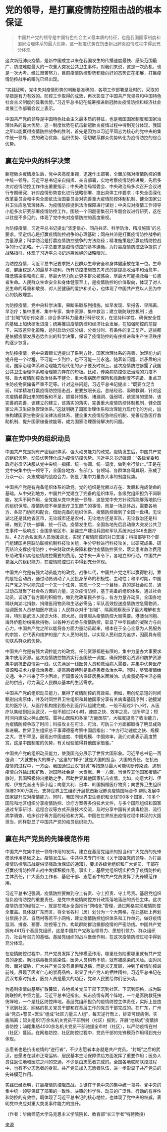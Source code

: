 # 党的领导，是打赢疫情防控阻击战的根本保证

> 中国共产党的领导是中国特色社会主义最本质的特征，也是我国国家制度和国家治理体系的最大优势，这一制度优势在抗击新冠肺炎疫情过程中得到充分体现

这次新冠肺炎疫情，是新中国成立以来在我国发生的传播速度最快、感染范围最广、防控难度最大的一次重大突发公共卫生事件。对我们来说，这是一次危机，也是一次大考。经过艰苦努力，目前疫情防控形势积极向好的态势正在拓展，打赢疫情防控战争的曙光已经出现。

“实践证明，党中央对疫情形势的判断是准确的，各项工作部署是及时的，采取的举措是有力有效的。防控工作取得的成效，再次彰显了中国共产党领导和中国特色社会主义制度的显著优势。”习近平总书记在统筹推进新冠肺炎疫情防控和经济社会发展工作部署会议上表示。

中国共产党的领导是中国特色社会主义最本质的特征，也是我国国家制度和国家治理体系的最大优势，这一制度优势在抗击新冠肺炎疫情过程中得到充分体现。我国之所以能赢得疫情防控战争的胜利，首先是因为以习近平同志为核心的党中央的集中统一领导，党的政治优势、组织优势、密切联系群众优势转化为疫情防控的综合优势。

## 赢在党中央的科学决策

新冠肺炎疫情发生后，党中央高度重视，迅速作出部署，全面加强对疫情防控的集中统一领导。习近平总书记亲自指挥、亲自部署，实地考察疫情防控进展，先后多次对疫情防控工作作出重要指示；中央政治局常委会、中央政治局多次召开会议进行专题研究，针对疫情形势变化进行战略部署、提出具体工作要求；中央全面深化改革委员会和中央全面依法治国委员会对完善重大疫情防控体制机制、健全国家公共卫生应急管理体系、为疫情防控提供法治保障进行谋划；中央应对疫情工作领导小组多次研究部署疫情防控工作。围绕一个问题密集召开专题会议进行研究，这在以往是不多见的，体现了党中央对疫情防控的高度重视。

为防控疫情，习近平总书记提出“坚定信心、同舟共济、科学防治、精准施策”的总要求。坚定信心是打赢疫情防控战争的心理基础；同舟共济是打赢疫情防控战争的力量源泉；科学防治是打赢疫情防控战争的方法路径；精准施策是打赢疫情防控战争的行动策略。十六字总要求是疫情防控的基本遵循，为打赢疫情防控战争提供了战略指引，体现了习近平总书记运筹帷幄的战略眼光。

为防控疫情，习近平总书记要求把人民群众生命安全和身体健康放在第一位。生命权、健康权是人的最基本权利，所有防控措施首先考虑的是提高收治率和治愈率，降低感染率和病亡率，尽最大努力防止更多群众被感染，尽最大可能挽救每一位患者生命。人民群众生命安全和身体健康至上，是疫情防控的价值取向，体现了对人民生命的尊重和敬畏、对人民健康的爱护和关心，也体现了中国共产党以人民为中心的执政理念。

为防控疫情，党中央科学决策，果断采取系列措施。如早发现、早报告、早隔离、早治疗；集中患者、集中专家、集中资源、集中救治；建立联防联控机制；通过“封城”切断传染源；综合多学科力量进行科研攻关，在坚持科学性、确保安全性的基础上加快研发进度；统筹推进疫情防控和经济社会发展，在加强防控的前提下，采取差异化策略，适时启动分区分级、分类分时、有条件的复工复产。这些都是依据疫情发展态势作出的科学决策，保证了疫情防控的有序推进和生产生活秩序的逐步恢复。

为防控疫情，党中央着眼长远提出了系列方针。国家治理体系的完善、治理能力的提升是一个过程，不可能一步到位，也不可能一劳永逸。随着新问题、新矛盾的出现，国家治理体系和治理能力现代化的步子要及时跟上。这次疫情防控暴露了我国公共卫生治理体系和治理能力存在的短板。比如，传染病防控依法治理的力度不够、重大疫情防控救治体系不健全、重大疾病医疗保险和救助制度不完备、重点卫生防疫物资储备严重不足等。针对这些问题，习近平总书记提出：“既要立足当前，科学精准打赢疫情防控阻击战，更要放眼长远，总结经验、吸取教训，针对这次疫情暴露出来的短板和不足，抓紧补短板、堵漏洞、强弱项，该坚持的坚持，该完善的完善，该建立的建立，该落实的落实，完善重大疫情防控体制机制，健全国家公共卫生应急管理体系。”这就明确了国家治理体系和治理能力现代化的方向，加快构建国家生物安全法律法规体系、健全重大疫情应急响应机制、完善应急医疗救助机制、提升国家储备效能等，成为国家治理亟待解决的问题。

## 赢在党中央的组织动员

中国共产党是拥有严密组织体系、强大动员能力的政党。疫情发生后，中国共产党的组织优势、动员优势转化成为疫情防控优势。习近平总书记强调：“各级党委和政府必须坚决服从党中央统一指挥、统一协调、统一调度，做到令行禁止。”正是在党中央集中统一领导下，全国各地方、各部门、各领域、各群体各司其职，形成了万众一心、众志成城的战疫合力，彰显了集中力量办大事的制度优势。

中国共产党是有完备组织体系的政党。党的组织是党赖以存在、发展和完成使命的基础。从中央到地方，中国共产党建立了完备的组织体系，各级党组织担负不同职能，发挥不同作用，全党服从党中央统一领导，这是党中央方针政策能够落地执行的组织保障。疫情防控不单是医疗卫生部门的事情，而是一场总体战，需要各地方、各部门协同和配合。借助完备的组织体系，疫情防控做到了全国一盘棋。无论湖北还是其他省区市，无论城市还是农村，无论地方还是军队，无论救治还是科研，做到了统一部署、统一行动。疫情发生后，全国各地先后启动重大突发公共卫生事件一级响应；全国多省区市、新疆生产建设兵团和军队系统派出346支医疗队、4.2万余名医务人员驰援湖北，实现了疫情防控的对口支援；科技部等13个部门组建国务院联防联控机制科技攻关组，争分夺秒进行科技攻关，以研究成果、研究结论支撑疫情防控；中央财政优先保障和拨付疫情防控资金，落实患者救治费用补助政策和其他疫情防控需要的费用。党中央一声令下，各地立即行动，中国共产党强大的组织能力，在疫情防控过程中得到充分体现。

中国共产党是有强大动员能力的政党。战争年代，中国共产党之所以赢得胜利，靠的是社会动员，通过动员调动了人民投身革命的积极性、主动性；和平时期，中国共产党之所以能完成一个又一个任务、实现一个又一个目标，靠的是社会动员，通过动员凝聚了社会各方面的力量。这次疫情防控，基于完备的组织体系，通过社会动员，调动了各方面的积极性，做到党政军民齐参与，各方力量齐动员。全国各地踊跃向湖北捐款、捐赠医用物资和生活必需品；军队高效投送疫情防控急需物资，抽调医务人员参加医疗救治；人民群众对于“封城”、隔离观察表示了最大理解和支持，特别是武汉人民识大体、顾大局，自觉服从疫情防控大局需要。港澳台同胞、海外侨胞纷纷捐款捐物，以各种方式参与疫情防控，彰显了中华民族的凝聚力与向心力。中国共产党之所以能将各方面力量动员起来，根本在于全心全意为人民服务的宗旨，它代表和维护的是广大人民的利益，以实现人民利益为追求，因而具有密切联系群众的优势。

中国共产党是有强大调控能力的政党。任何资源都是有限的，集中力量办大事要求集中使用资源。这次疫情防控物资实行全国统一调度，确保把救治资源和防护资源集中到抗击疫情第一线，优先满足一线医务人员和救治病人需要，并集中优势医疗资源和技术力量救治患者，提高患者特别是重症患者救治水平。同时，尽管疫情给交通、生产带来了不少困难，但国家设法保证居民米面粮油、肉禽蛋奶等生活必需品的供应，尽力满足人民群众基本的生活需求。

中国共产党的组织动员能力，赢得了疫情防控的高效率。例如，用创纪录短的时间甄别出病原体，并及时同世界卫生组织和其他国家分享有关病毒基因序列；驰援湖北的医疗队，从医疗机构接到指令到医疗队组建完成，一般不超过2个小时，从医疗队集结到抵达武汉，一般不超过24小时，速度之快、效率之高，世所罕见；短时间内建成火神山医院、雷神山医院和多家“方舱医院”，大幅度提高了收治能力，为疫情防控争取了时间；科技攻关在可诊、可治、可防三个方面都取得了明显成效和进展。世界卫生组织总干事谭德塞考察中国后指出：“中方行动速度之快、规模之大，世所罕见，展现出中国速度、中国规模、中国效率，我们对此表示高度赞赏。这是中国制度的优势，有关经验值得其他国家借鉴。”

中国共产党的组织动员能力，使我国充分展示了世界大国形象。习近平总书记一再强调：“大就要有大的样子。”这里的“样子”就是大国的担当、大国的责任。在抗击疫情的过程中，一方面，我国通过武汉“封城”等措施尽最大可能切断传染源，遏制疫情向外输出和扩散，对国际社会是一大贡献。另一方面，当世界其他国家疫情扩散时，我国积极伸出援助之手，帮助世界其他国家抗击疫情。比如，向意大利、伊朗、伊拉克派出专家小组；向意大利、日本、韩国捐赠医疗物资；向世界卫生组织捐赠2000万美元，支持世界卫生组织开展抗击新冠肺炎疫情国际合作,帮助发展中国家提升应对疫情能力。同时，我国同世界卫生组织和全球100多个国家、10多个国际和地区组织分享疫情防控、诊疗方案等多份技术文件，与多个国际组织和国家通过专家研讨、远程会议等方式开展技术交流，及时分享中国有关病毒检测、流行病学调查、临床诊疗等方面的经验和方案。中国在世界抗击疫情过程中体现的大国担当，同样彰显了中国共产党的动员组织能力。

## 赢在共产党员的先锋模范作用

中国共产党集中统一领导作用的发挥，建立在基层党组织的担当和广大党员的先锋模范作用基础之上。疫情发生后，中共中央专门印发《关于加强党的领导、为打赢疫情防控阻击战提供坚强政治保证的通知》，要求各级党组织和广大党员、干部在打赢疫情防控阻击战中发挥积极作用。事实上，基层党组织切实担负了疫情防控的主体责任，广大医务工作者、基层干部、志愿者中的共产党员发挥了先锋模范作用。

习近平总书记强调，疫情防控要做到守土有责、守土担责、守土尽责。基层党组织担负疫情防控的重要责任，是党中央疫情防控方针政策落地落细的责任主体。这次疫情防控的经验之一，就是在城乡全面推行“网格化”管理，通过网格实现疫情防控全覆盖。具体就广东而言，将全省各村（居）划分为一个大网格，在此基础上再划分居民小区、自然村等若干小网格，建立疫情防控组织体系和工作单元，做好疫情监测、排查、预警、防控等工作，构筑群防群治抵御疫情的严密防线。中国共产党拥有461万个基层党组织，这是中国共产党政治领导力、思想引领力、群众组织力、社会号召力的基础。基层党组织的战斗堡垒作用，在这次疫情防控过程中得到充分体现。

在疫情防控过程中，共产党员发挥了先锋模范作用，哪里任务险重哪里就有共产党员的身影。新冠病毒极具感染性，医务人员稍有不慎，就有被感染的风险。面对风险、面对威胁，广大共产党员没有畏惧和退缩，而是义无反顾，冲到了疫情防控最前线，展现了医者仁心的崇高品格，彰显了共产党人的牺牲精神。习近平总书记在武汉考察时指出，医务人员是最大的功臣，党和人民要给你们记头功。

为遏制疫情向基层扩散蔓延，各地机关党员干部下沉到社区、下沉到网格，成为联防联控的中坚力量。习近平总书记指出，抗击疫情有两个阵地，一个是医院救死扶伤阵地，一个是社区防控阵地。基层党组织担负的疫情防控主体责任，实际上是由下沉到社区、网格的机关党员干部和在基层工作的党员干部完成的。在广东，广州由“党员+警员+医生”组成“社区力量三人组”，每天逆行而上，排查可疑病例、实施隔离；韶关组织1万余名机关党员干部到村（社区）报到，开展“地毯式”疫情排查防控；汕尾集结4000余名机关党员干部驰援全市村（社区），以严防疫情在村（社区）蔓延。在网格防控、社区防控过程中，党员干部的先锋模范作用得到充分体现。

志愿者也是抗击疫情的“逆行者”，不少志愿者本身就是共产党员。“封城”之后的武汉，志愿者在城市正常运转、居民基本生活保障供给方面发挥了重要作用；医务人员往返住地和医院之间的交通，不少是由志愿者完成的。全国各地联防联控过程中，也有不少志愿者的身影。共产党员加入志愿者队伍，进一步彰显了共产党员的先锋模范作用。

实践已经表明，打赢疫情防控阻击战，关键在于党中央的集中统一领导。党中央的集中统一领导保证了部署的一致性、决策的科学性、动员的广泛性、行动的有序性和防控的有效性，既体现了习近平总书记的核心地位，也体现了党中央的权威，表明党中央应对重大突发事件能力的提升。

（作者：华南师范大学马克思主义学院院长、教育部“长江学者”特聘教授）

[来源](http://www.qstheory.cn/llqikan/2020-04/30/c_1125929217.htm)
